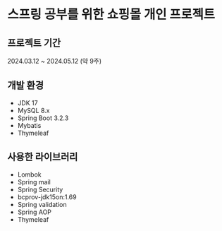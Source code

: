 # 스프링 공부를 위한 쇼핑몰 개인 프로젝트
## 프로젝트 기간
2024.03.12 ~ 2024.05.12 (약 9주)
## 개발 환경
- JDK 17
- MySQL 8.x
- Spring Boot 3.2.3
- Mybatis
- Thymeleaf
## 사용한 라이브러리
- Lombok
- Spring mail
- Spring Security
- bcprov-jdk15on:1.69
- Spring validation
- Spring AOP
- Thymeleaf
